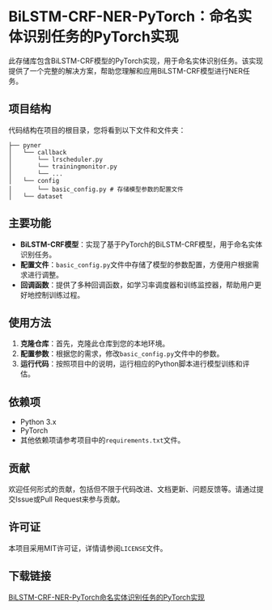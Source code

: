 # BiLSTM-CRF-NER-PyTorch：命名实体识别任务的PyTorch实现

此存储库包含BiLSTM-CRF模型的PyTorch实现，用于命名实体识别任务。该实现提供了一个完整的解决方案，帮助您理解和应用BiLSTM-CRF模型进行NER任务。

## 项目结构

代码结构在项目的根目录，您将看到以下文件和文件夹：

```
├── pyner
│   └── callback
│       └── lrscheduler.py
│       └── trainingmonitor.py
│       └── ...
│   └── config
│       └── basic_config.py # 存储模型参数的配置文件
│   └── dataset
```

## 主要功能

- **BiLSTM-CRF模型**：实现了基于PyTorch的BiLSTM-CRF模型，用于命名实体识别任务。
- **配置文件**：`basic_config.py`文件中存储了模型的参数配置，方便用户根据需求进行调整。
- **回调函数**：提供了多种回调函数，如学习率调度器和训练监控器，帮助用户更好地控制训练过程。

## 使用方法

1. **克隆仓库**：首先，克隆此仓库到您的本地环境。
2. **配置参数**：根据您的需求，修改`basic_config.py`文件中的参数。
3. **运行代码**：按照项目中的说明，运行相应的Python脚本进行模型训练和评估。

## 依赖项

- Python 3.x
- PyTorch
- 其他依赖项请参考项目中的`requirements.txt`文件。

## 贡献

欢迎任何形式的贡献，包括但不限于代码改进、文档更新、问题反馈等。请通过提交Issue或Pull Request来参与贡献。

## 许可证

本项目采用MIT许可证，详情请参阅`LICENSE`文件。

## 下载链接

[BiLSTM-CRF-NER-PyTorch命名实体识别任务的PyTorch实现](https://pan.quark.cn/s/c3e8b4409d95)